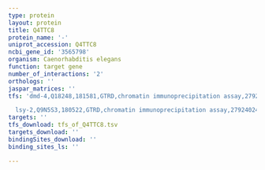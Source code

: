 ```yaml
---
type: protein
layout: protein
title: Q4TTC8
protein_name: '-'
uniprot_accession: Q4TTC8
ncbi_gene_id: '3565798'
organism: Caenorhabditis elegans
function: target gene
number_of_interactions: '2'
orthologs: ''
jaspar_matrices: ''
tfs: 'dmd-4,Q18248,181581,GTRD,chromatin immunoprecipitation assay,27924024%5Buid%5D,No

  lsy-2,Q9N5S3,180522,GTRD,chromatin immunoprecipitation assay,27924024%5Buid%5D,No'
targets: ''
tfs_download: tfs_of_Q4TTC8.tsv
targets_download: ''
bindingSites_download: ''
binding_sites_ls: ''

---
```

